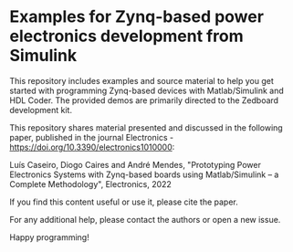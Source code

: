 # Examples for Zynq-based power electronics development from Simulink
This repository includes examples and source material to help you get started with programming Zynq-based devices with Matlab/Simulink and HDL Coder. The provided demos are primarily directed to the Zedboard development kit.

This repository shares material presented and discussed in the following paper, published in the journal Electronics - https://doi.org/10.3390/electronics1010000:

Luís Caseiro, Diogo Caires and André Mendes, "Prototyping Power Electronics Systems with Zynq-based boards using Matlab/Simulink – a Complete Methodology", Electronics, 2022

If you find this content useful or use it, please cite the paper.

For any additional help, please contact the authors or open a new issue.

Happy programming!
